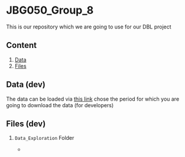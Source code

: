 # JBG050_Group_8
This is our repository which we are going to use for our DBL project

## Content

1. [Data](#data-dev)
2. [Files](#files-dev)

## Data (dev)

The data can be loaded via [this link](https://data.police.uk/data/) chose the period for which you are going to download the data (for developers)

## Files (dev)

1. `Data_Exploration` Folder 

    - 
